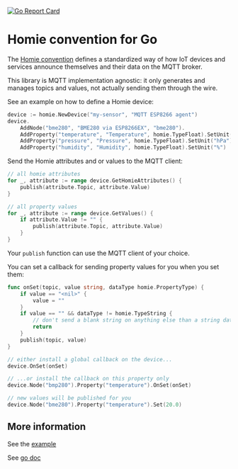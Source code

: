 [![Go Report Card](https://goreportcard.com/badge/github.com/creativeprojects/go-homie)](https://goreportcard.com/report/github.com/creativeprojects/go-homie)

# Homie convention for Go

The [Homie convention](https://homieiot.github.io/) defines a standardized way of how IoT devices and services announce themselves and their data on the MQTT broker.

This library is MQTT implementation agnostic: it only generates and manages topics and values, not actually sending them through the wire.

See an example on how to define a Homie device:

``` go
device := homie.NewDevice("my-sensor", "MQTT ESP8266 agent")
device.
    AddNode("bme280", "BME280 via ESP8266EX", "bme280").
    AddProperty("temperature", "Temperature", homie.TypeFloat).SetUnit("°C").Node().
    AddProperty("pressure", "Pressure", homie.TypeFloat).SetUnit("hPa").Node().
    AddProperty("humidity", "Humidity", homie.TypeFloat).SetUnit("%")
```

Send the Homie attributes and or values to the MQTT client:

```go
// all homie attributes
for _, attribute := range device.GetHomieAttributes() {
    publish(attribute.Topic, attribute.Value)
}

// all property values
for _, attribute := range device.GetValues() {
    if attribute.Value != "" {
        publish(attribute.Topic, attribute.Value)
    }
}
```

Your `publish` function can use the MQTT client of your choice.

You can set a callback for sending property values for you when you set them:

```go
func onSet(topic, value string, dataType homie.PropertyType) {
    if value == "<nil>" {
        value = ""
    }
    if value == "" && dataType != homie.TypeString {
        // don't send a blank string on anything else than a string data type
        return
    }
    publish(topic, value)
}

// either install a global callback on the device...
device.OnSet(onSet)

// ...or install the callback on this property only
device.Node("bmp280").Property("temperature").OnSet(onSet)

// new values will be published for you
device.Node("bme280").Property("temperature").Set(20.0)

```

## More information

See the [example](https://github.com/creativeprojects/go-homie/blob/main/example/main.go)

See [go doc](https://pkg.go.dev/github.com/creativeprojects/go-homie)
